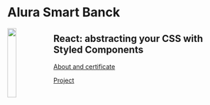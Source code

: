 # Alura Smart Banck

 <img align="left" width="20%" src='https://github.com/alura-dive-enock/certificates/blob/main/Courses/Front_End/React/React_abstracting_your_CSS_with_Styled_Components/assets/icon_alura_React:%20abstraindo%20seu%20CSS%20com%20Styled%20Components.png?raw=true' />

## React: abstracting your CSS with Styled Components

[About and certificate](https://github.com/alura-dive-enock/certificates/tree/main/Courses/Front_End/React/React_abstracting_your_CSS_with_Styled_Components)

[Project](https://alura-dive-enock.github.io/smart_bank_alura/)